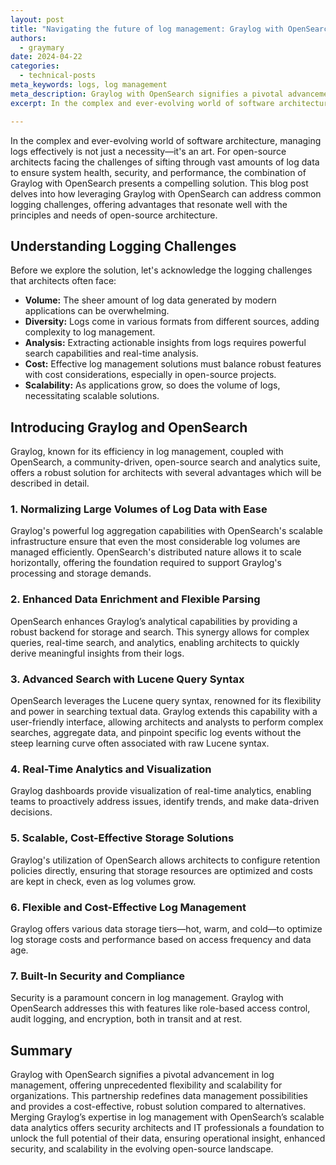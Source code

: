 ```yaml
---
layout: post
title: "Navigating the future of log management: Graylog with OpenSearch"
authors:
  - graymary
date: 2024-04-22
categories:
  - technical-posts
meta_keywords: logs, log management
meta_description: Graylog with OpenSearch signifies a pivotal advancement in log management, offering unprecedented flexibility and scalability for organizations. This partnership redefines data management possibilities and provides a cost-effective, robust solution compared to alternatives.
excerpt: In the complex and ever-evolving world of software architecture, managing logs effectively is not just a necessity—it's an art. For open-source architects facing the challenges of sifting through vast amounts of log data to ensure system health, security, and performance, the combination of Graylog with OpenSearch presents a compelling solution. This blog post delves into how leveraging Graylog with OpenSearch can address common logging challenges, offering advantages that resonate well with the principles and needs of open-source architecture.

---
```

In the complex and ever-evolving world of software architecture, managing logs effectively is not just a necessity—it's an art. For open-source architects facing the challenges of sifting through vast amounts of log data to ensure system health, security, and performance, the combination of Graylog with OpenSearch presents a compelling solution. This blog post delves into how leveraging Graylog with OpenSearch can address common logging challenges, offering advantages that resonate well with the principles and needs of open-source architecture.

## Understanding Logging Challenges

Before we explore the solution, let's acknowledge the logging challenges that architects often face:

- **Volume:** The sheer amount of log data generated by modern applications can be overwhelming.
- **Diversity:** Logs come in various formats from different sources, adding complexity to log management.
- **Analysis:** Extracting actionable insights from logs requires powerful search capabilities and real-time analysis.
- **Cost:** Effective log management solutions must balance robust features with cost considerations, especially in open-source projects.
- **Scalability:** As applications grow, so does the volume of logs, necessitating scalable solutions.

## Introducing Graylog and OpenSearch

Graylog, known for its efficiency in log management, coupled with OpenSearch, a community-driven, open-source search and analytics suite, offers a robust solution for architects with several advantages which will be described in detail.

### 1. Normalizing Large Volumes of Log Data with Ease

Graylog's powerful log aggregation capabilities with OpenSearch's scalable infrastructure ensure that even the most considerable log volumes are managed efficiently. OpenSearch's distributed nature allows it to scale horizontally, offering the foundation required to support Graylog's processing and storage demands.

### 2. Enhanced Data Enrichment and Flexible Parsing

OpenSearch enhances Graylog’s analytical capabilities by providing a robust backend for storage and search. This synergy allows for complex queries, real-time search, and analytics, enabling architects to quickly derive meaningful insights from their logs.

### 3. Advanced Search with Lucene Query Syntax

OpenSearch leverages the Lucene query syntax, renowned for its flexibility and power in searching textual data. Graylog extends this capability with a user-friendly interface, allowing architects and analysts to perform complex searches, aggregate data, and pinpoint specific log events without the steep learning curve often associated with raw Lucene syntax.

### 4. Real-Time Analytics and Visualization

Graylog dashboards provide visualization of real-time analytics, enabling teams to proactively address issues, identify trends, and make data-driven decisions.

### 5. Scalable, Cost-Effective Storage Solutions

Graylog's utilization of OpenSearch allows architects to configure retention policies directly, ensuring that storage resources are optimized and costs are kept in check, even as log volumes grow.

### 6. Flexible and Cost-Effective Log Management

Graylog offers various data storage tiers—hot, warm, and cold—to optimize log storage costs and performance based on access frequency and data age.

### 7. Built-In Security and Compliance

Security is a paramount concern in log management. Graylog with OpenSearch addresses this with features like role-based access control, audit logging, and encryption, both in transit and at rest.

## Summary

Graylog with OpenSearch signifies a pivotal advancement in log management, offering unprecedented flexibility and scalability for organizations. This partnership redefines data management possibilities and provides a cost-effective, robust solution compared to alternatives. Merging Graylog’s expertise in log management with OpenSearch’s scalable data analytics offers security architects and IT professionals a foundation to unlock the full potential of their data, ensuring operational insight, enhanced security, and scalability in the evolving open-source landscape.
